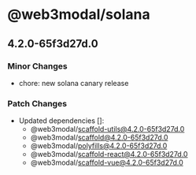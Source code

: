 # @web3modal/solana

## 4.2.0-65f3d27d.0

### Minor Changes

- chore: new solana canary release

### Patch Changes

- Updated dependencies []:
  - @web3modal/scaffold-utils@4.2.0-65f3d27d.0
  - @web3modal/scaffold@4.2.0-65f3d27d.0
  - @web3modal/polyfills@4.2.0-65f3d27d.0
  - @web3modal/scaffold-react@4.2.0-65f3d27d.0
  - @web3modal/scaffold-vue@4.2.0-65f3d27d.0
